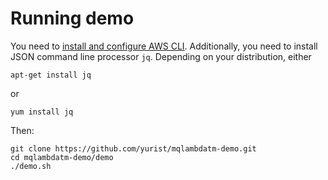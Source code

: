 # Running demo

You need to [install and configure AWS CLI](http://docs.aws.amazon.com/cli/latest/userguide/installing.html). Additionally, you need to install JSON command line processor `jq`. Depending on your distribution, either
```
apt-get install jq
```
or

``` 
yum install jq
```
Then:

```
git clone https://github.com/yurist/mqlambdatm-demo.git
cd mqlambdatm-demo/demo
./demo.sh
```
    

    
   

